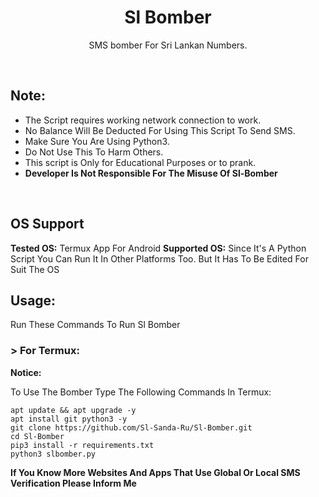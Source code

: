 <h1 align="center">Sl Bomber</h1>
<p align="center">SMS bomber For Sri Lankan Numbers.</p><br>

## Note:
- The Script requires working network connection to work.
- No Balance Will Be Deducted For Using This Script To Send SMS.
- Make Sure You Are Using Python3.
- Do Not Use This To Harm Others.
- This script is Only for Educational Purposes or to prank.
- **Developer Is Not Responsible For The Misuse Of Sl-Bomber**
<br>

## OS Support
**Tested OS:**
Termux App For Android
**Supported OS:**
Since It's A Python Script You Can Run It In Other Platforms Too. But It Has To Be Edited For Suit The OS

## Usage:

Run These Commands To Run Sl Bomber

### > For Termux:

**Notice:** 

To Use The Bomber Type The Following Commands In Termux:
```
apt update && apt upgrade -y
apt install git python3 -y
git clone https://github.com/Sl-Sanda-Ru/Sl-Bomber.git
cd Sl-Bomber
pip3 install -r requirements.txt
python3 slbomber.py
```
**If You Know More Websites And Apps That Use Global Or Local SMS Verification Please Inform Me**

